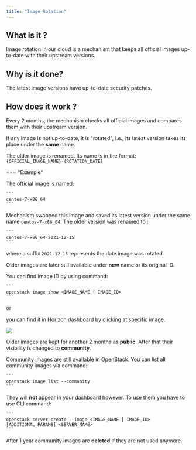 ```yaml
---
title: "Image Rotation"
---
```

## What is it ?
Image rotation in our cloud is a mechanism that keeps all official images up-to-date
with their upstream versions.

## Why is it done?
The latest image versions have up-to-date security patches.

## How does it work ?

Every 2 months, the mechanism checks all official images and compares them with their upstream version.

If any image is not up-to-date, it is "rotated", i.e., its latest version takes its place under the **same** name.

The older image is renamed. Its name is in the format: `{OFFICIAL_IMAGE_NAME}-{ROTATION_DATE}`

=== "Example"

The official image is named:

    ``` 
    centos-7-x86_64
    ```

Mechanism swapped this image and saved its latest version under the same name `centos-7-x86_64`. The older version was renamed to :

    ``` 
    centos-7-x86_64-2021-12-15
    ```
where a suffix `2021-12-15` represents the date image was rotated.

Older images are later still available under **new** name or its original ID.

You can find image ID by using command:

    ```
    openstack image show <IMAGE_NAME | IMAGE_ID>
    ```
    
or 

you can find it in Horizon dashboard by clicking at specific image.

 ![](/img/openstack/image-rotation/select_image_horizon.png)

Older images are kept for another 2 months as **public**. After that their visibility is changed to **community**.

Community images are still available in OpenStack. You can list all community images via command:

    ```
    openstack image list --community
    ```

They will **not** appear in your dashboard however. To use them you have to use CLI command:

    ```
    openstack server create --image <IMAGE_NAME | IMAGE_ID> [ADDITIONAL_PARAMS] <SERVER_NAME>
    ```

After 1 year community images are **deleted** if they are not used anymore.